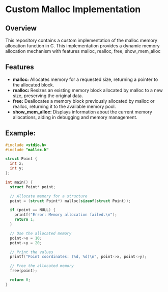 # Custom Malloc Implementation

## Overview

This repository contains a custom implementation of the malloc memory allocation function in C. This implementation provides a dynamic memory allocation mechanism with features malloc, realloc, free, show_mem_alloc

## Features

- **malloc:** Allocates memory for a requested size, returning a pointer to the allocated block.
- **realloc:** Resizes an existing memory block allocated by malloc to a new size, preserving the original data.
- **free:** Deallocates a memory block previously allocated by malloc or realloc, returning it to the available memory pool.
- **show_mem_alloc:** Displays information about the current memory allocations, aiding in debugging and memory management.

## Example:

```c
#include <stdio.h>
#include "malloc.h"

struct Point {
  int x;
  int y;
};

int main() {
  struct Point* point;

  // Allocate memory for a structure
  point = (struct Point*) malloc(sizeof(struct Point));

  if (point == NULL) {
    printf("Error: Memory allocation failed.\n");
    return 1;
  }

  // Use the allocated memory
  point->x = 10;
  point->y = 20;

  // Print the values
  printf("Point coordinates: (%d, %d)\n", point->x, point->y);

  // Free the allocated memory
  free(point);

  return 0;
}

